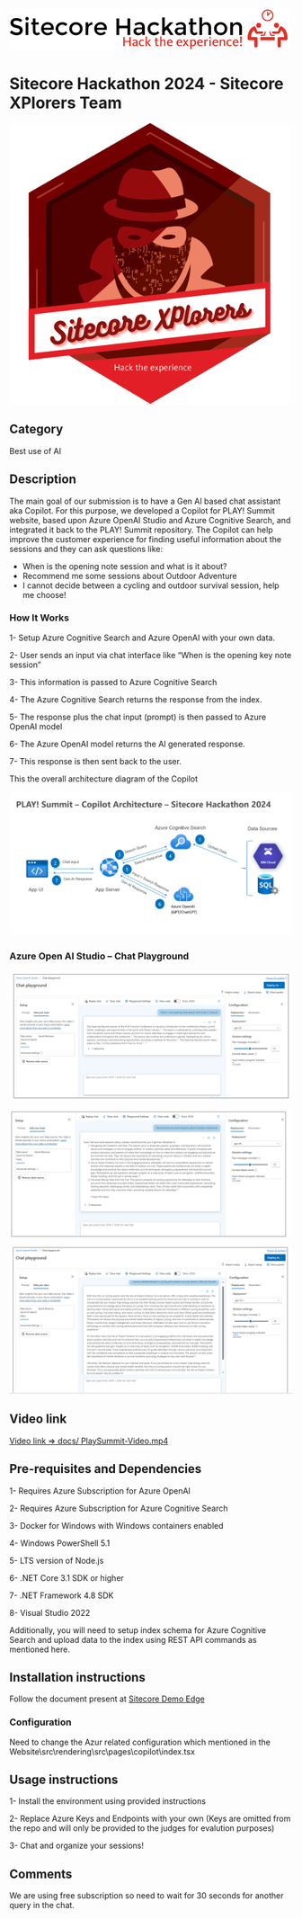 
![Hackathon Logo](docs/images/Sitecore-hackathon-XPlorers-Sitecore-Naveed-Sitecore-Amit-1.png?raw=true "Hackathon Logo")
# Sitecore Hackathon 2024 - Sitecore XPlorers Team
![Hackathon Logo](docs/images/Sitecore-hackathon-XPlorers-Sitecore-Naveed-Sitecore-Amit.png)


## Category
Best use of AI

## Description
The main goal of our submission is to have a Gen AI based chat assistant aka Copilot. For this purpose, we developed a Copilot for PLAY! Summit website, based upon Azure OpenAI Studio and Azure Cognitive Search, and integrated it back to the PLAY! Summit repository. The Copilot can help improve the customer experience for finding useful information about the sessions and they can ask questions like: 

  - When is the opening note session and what is it about?
  - Recommend me some sessions about Outdoor Adventure
  - I cannot decide between a cycling and outdoor survival session, help me choose!

### How It Works
1-	Setup Azure Cognitive Search and Azure OpenAI with your own data.

2-	User sends an input via chat interface like “When is the opening key note session”

3-	This information is passed to Azure Cognitive Search 

4-	The Azure Cognitive Search returns the response from the index.

5-	The response plus the chat input (prompt) is then passed to Azure OpenAI model 

6-	The Azure OpenAI model returns the AI generated response.

7-	This response is then sent back to the user.

This the overall architecture diagram of the Copilot

![Architecture](docs/images/Architecture-Diagram.png?raw=true "Architecture Logo")

### Azure Open AI Studio – Chat Playground

![Image](docs/images/image-1.png?raw=true "Architecture Logo")

![Image](docs/images/image-2.png?raw=true "Architecture Logo")

![Image](docs/images/image-3.png?raw=true "Architecture Logo")


## Video link
[Video link => docs/ PlaySummit-Video.mp4](docs/PlaySummit-Video.mp4)


## Pre-requisites and Dependencies

1- Requires Azure Subscription for Azure OpenAI

2- Requires Azure Subscription for Azure Cognitive Search

3- Docker for Windows with Windows containers enabled

4- Windows PowerShell 5.1

5- LTS version of Node.js

6- .NET Core 3.1 SDK or higher

7- .NET Framework 4.8 SDK

8- Visual Studio 2022

Additionally, you will need to setup index schema for Azure Cognitive Search and upload data to the index using REST API commands as mentioned here.


## Installation instructions
Follow the document present at [Sitecore Demo Edge](https://github.com/Sitecore/Sitecore.Demo.Edge/tree/main) 


### Configuration
Need to change the Azur related configuration which mentioned in the Website\src\rendering\src\pages\copilot\index.tsx


## Usage instructions
1- Install the environment using provided instructions

2- Replace Azure Keys and Endpoints with your own (Keys are omitted from the repo and will only be provided to the judges for evalution purposes)

3- Chat and organize your sessions!



## Comments
We are using free subscription so need to wait for 30 seconds for another query in the chat.

